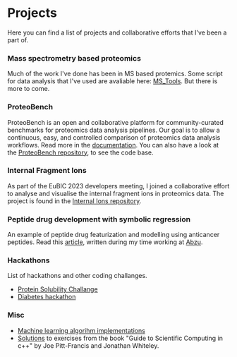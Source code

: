 # Projects

Here you can find a list of projects and collaborative efforts that I've been a part of. 

### Mass spectrometry based proteomics
Much of the work I've done has been in MS based protemics. Some script for data analysis that I've used are avaliable here: [MS_Tools](https://github.com/carolinelennartsson/MS_tools). But there is more to come. 

### ProteoBench

ProteoBench is an open and collaborative platform for community-curated benchmarks for proteomics data analysis pipelines. Our goal is to allow a continuous, easy, and controlled comparison of proteomics data analysis workflows. Read more in the [documentation](https://proteobench.readthedocs.io/en/latest/). You can also have a look at the [ProteoBench repository](https://github.com/Proteobench/ProteoBench), to see the code base. 

### Internal Fragment Ions 

As part of the EuBIC 2023 developers meeting, I joined a collaborative effort to analyse and visualise the internal fragment ions in proteomics data. The project is found in the [Internal Ions repository](https://github.com/veitveit/eubic23_internal_ions). 

### Peptide drug development with symbolic regression
An example of peptide drug featurization and modelling using anticancer peptides. Read this [article](https://www.abzu.ai/research/peptide-drug-development-with-symbolic-regression/), written during my time working at [Abzu](https://www.abzu.ai/). 

### Hackathons 
List of hackathons and other coding challanges. 
* [Protein Solubility Challange](https://github.com/roosavarjus/cbh21-protein-solubility-challenge)
* [Diabetes hackathon](https://github.com/roosavarjus/Diabetes-hackathon)

### Misc 
* [Machine learning algorihm implementations](https://github.com/carolinelennartsson/ML-implementation)
* [Solutions](https://github.com/carolinelennartsson/Answers_Computing_in_cpp) to exercises from the book "Guide to Scientific Computing in c++" by Joe Pitt-Francis and Jonathan Whiteley.

